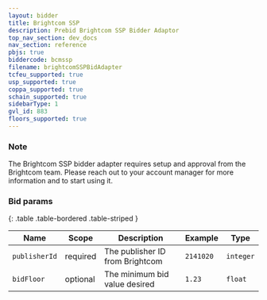 ```yaml
---
layout: bidder
title: Brightcom SSP
description: Prebid Brightcom SSP Bidder Adaptor
top_nav_section: dev_docs
nav_section: reference
pbjs: true
biddercode: bcmssp
filename: brightcomSSPBidAdapter
tcfeu_supported: true
usp_supported: true
coppa_supported: true
schain_supported: true
sidebarType: 1
gvl_id: 883
floors_supported: true
---
```


### Note

The Brightcom SSP bidder adapter requires setup and approval from the Brightcom team. Please reach out to your account manager for more information and to start using it.

### Bid params

{: .table .table-bordered .table-striped }

| Name | Scope | Description | Example | Type |
| ---- | ----- | ----------- | ------- | ---- |
| `publisherId`       | required | The publisher ID from Brightcom | `2141020` | `integer` |
| `bidFloor`    | optional | The minimum bid value desired      | `1.23`  | `float` |
